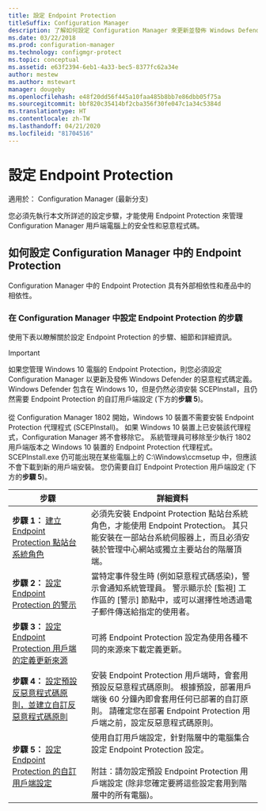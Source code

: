 ```yaml
---
title: 設定 Endpoint Protection
titleSuffix: Configuration Manager
description: 了解如何設定 Configuration Manager 來更新並發佈 Windows Defender 的惡意程式碼定義。
ms.date: 03/22/2018
ms.prod: configuration-manager
ms.technology: configmgr-protect
ms.topic: conceptual
ms.assetid: e63f2394-6eb1-4a33-bec5-8377fc62a34e
author: mestew
ms.author: mstewart
manager: dougeby
ms.openlocfilehash: e48f20dd56f445a10faa485b8bb7e86dbb05f75a
ms.sourcegitcommit: bbf820c35414bf2cba356f30fe047c1a34c5384d
ms.translationtype: HT
ms.contentlocale: zh-TW
ms.lasthandoff: 04/21/2020
ms.locfileid: "81704516"
---
```

# <a name="configure-endpoint-protection"></a>設定 Endpoint Protection

適用於：  Configuration Manager (最新分支)

您必須先執行本文所詳述的設定步驟，才能使用 Endpoint Protection 來管理 Configuration Manager 用戶端電腦上的安全性和惡意程式碼。  

## <a name="how-to-configure-endpoint-protection-in-configuration-manager"></a>如何設定 Configuration Manager 中的 Endpoint Protection  
 Configuration Manager 中的 Endpoint Protection 具有外部相依性和產品中的相依性。  

### <a name="steps-to-configure-endpoint-protection-in-configuration-manager"></a>在 Configuration Manager 中設定 Endpoint Protection 的步驟  
 使用下表以瞭解關於設定 Endpoint Protection 的步驟、細節和詳細資訊。  

> [!IMPORTANT]  
>  如果您管理 Windows 10 電腦的 Endpoint Protection，則您必須設定 Configuration Manager 以更新及發佈 Windows Defender 的惡意程式碼定義。 Windows Defender 包含在 Windows 10，但是仍然必須安裝 SCEPInstall，且仍然需要 Endpoint Protection 的自訂用戶端設定 (下方的**步驟 5**)。 </br> </br>
> 從 Configuration Manager 1802 開始，Windows 10 裝置不需要安裝 Endpoint Protection 代理程式 (SCEPInstall)。 如果 Windows 10 裝置上已安裝該代理程式，Configuration Manager 將不會移除它。 系統管理員可移除至少執行 1802 用戶端版本之 Windows 10 裝置的 Endpoint Protection 代理程式。 SCEPInstall.exe 仍可能出現在某些電腦上的 C:\Windows\ccmsetup 中，但應該不會下載到新的用戶端安裝。 您仍需要自訂 Endpoint Protection 用戶端設定 (下方的**步驟 5**)。 <!--503654-->

|步驟|詳細資料|  
|-----------|-------------|  
|**步驟 1：** [建立 Endpoint Protection 點站台系統角色](endpoint-protection-site-role.md)|必須先安裝 Endpoint Protection 點站台系統角色，才能使用 Endpoint Protection。 其只能安裝在一部站台系統伺服器上，而且必須安裝於管理中心網站或獨立主要站台的階層頂端。 |  
|**步驟 2：** [設定 Endpoint Protection 的警示](endpoint-configure-alerts.md)|當特定事件發生時 (例如惡意程式碼感染)，警示會通知系統管理員。 警示顯示於 [監視]  工作區的 [警示]  節點中，或可以選擇性地透過電子郵件傳送給指定的使用者。 |  
|**步驟 3：** [設定 Endpoint Protection 用戶端的定義更新來源](endpoint-definition-updates.md)|可將 Endpoint Protection 設定為使用各種不同的來源來下載定義更新。 |  
|**步驟 4：** [設定預設反惡意程式碼原則，並建立自訂反惡意程式碼原則](endpoint-antimalware-policies.md)|安裝 Endpoint Protection 用戶端時，會套用預設反惡意程式碼原則。 根據預設，部署用戶端後 60 分鐘內即會套用任何已部署的自訂原則。 請確定您在部署 Endpoint Protection 用戶端之前，設定反惡意程式碼原則。 |  
|**步驟 5：** [設定 Endpoint Protection 的自訂用戶端設定](endpoint-protection-configure-client.md)|使用自訂用戶端設定，針對階層中的電腦集合設定 Endpoint Protection 設定。<br /><br /> 附註：請勿設定預設 Endpoint Protection 用戶端設定 (除非您確定要將這些設定套用到階層中的所有電腦)。 |  
